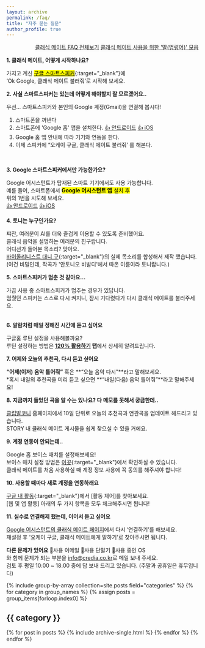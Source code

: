 ```yaml
---
layout: archive
permalink: /faq/
title: "자주 묻는 질문"
author_profile: true
---
```


<div style="text-align: right">
<a href="https://docs.google.com/document/d/1IQRLEzR5B__M96kpTcwRFPlKSnn7melGtBaEZM01XFA/edit?usp=sharing" target="_blank">클래식 메이트 FAQ 전체보기</a>
<a href="https://docs.google.com/document/d/1JHnc47TMvoBXpLIDBlAc-MdX8I7xsdG7ko6myxSNB1Y/edit?usp=sharing" target="_blank">클래식 메이트 사용을 위한 '말(명렁어)' 모음</a>
</div>

**1. 클래식 메이트, 어떻게 시작하나요?**

가지고 계신 [<mark>구글 스마트스피커</mark>](https://store.google.com/kr/magazine/compare_nest_speakers_displays){:target="_blank"}에  
‘Ok Google, 클래식 메이트 불러줘’로 시작해 보세요.
<br>

**2. 사실 스마트스피커는 있는데 어떻게 해야할지 잘 모르겠어요..**

우선... 스마트스피커와 본인의 Google 계정(Gmail)을 연결해 봅시다!
1. 스마트폰을 꺼낸다
2. 스마트폰에 'Google 홈' 앱을 설치한다. [👍 안드로이드](https://play.google.com/store/apps/details?id=com.google.android.apps.chromecast.app&hl=ko&gl=US)  [👍 iOS](https://apps.apple.com/kr/app/google-home/id680819774)
3. Google 홈 앱 안내에  따라 기기와 연동을 한다.
4. 이제 스피커에 “오케이 구글, 클래식 메이트 불러줘’ 를 해본다.  
<br>

**3. Google 스마트스피커에서만 가능한가요?**

Google 어시스턴트가 탑재된 스마트 기기에서도 사용 가능합니다.  
예를 들어, 스마트폰에서 <mark>**Google 어시스턴트 앱** 설치 후</mark>  
위의 1번을 시도해 보세요.  
[👍 안드로이드](https://play.google.com/store/apps/details?id=com.google.android.apps.googleassistant&hl=ko&gl=US)  [👍 iOS](https://apps.apple.com/kr/app/google-%EC%96%B4%EC%8B%9C%EC%8A%A4%ED%84%B4%ED%8A%B8/id1220976145)
<br>

**4. 토니는 누구인가요?**

쨔잔, 여러분이 AI를 더욱 즐겁게 이용할 수 있도록 준비했어요.  
클래식 음악을 설명하는 여러분의 친구랍니다.  
어디선가 들어본 목소리? 맞아요.  
[바이올리니스트 대니 구](http://www.credia.co.kr/board/?db=gallery_2&no=124&mari_mode=view@view){:target="_blank"}의 실제 목소리를 합성해서 제작 했습니다.  
(이건 비밀인데, 작곡가 '안토니오 비발디'에서 따온 이름이라 토니랍니다.)
<br>

**5. 스마트스피커가 멈춘 것 같아요...**

가끔 사용 중 스마트스피커가 멈추는 경우가 있답니다.  
멈췄던 스피커는 스스로 다시 켜지니, 잠시 기다렸다가 다시 클래식 메이트를 불러주세요.  
<br>
  
**6. 알람처럼 매일 정해진 시간에 듣고 싶어요**

구글홈 루틴 설정을 사용해볼까요?  
루틴 설정하는 방법은 **[120% 활용하기](https://classic-mate.github.io/about/) 탭**에서 상세히 알려드립니다.
<br>
  
**7. 어제와 오늘의 추천곡, 다시 듣고 싶어요**

**“어제(이저) 음악 틀어줘”** 혹은 **“오늘 음악 다시”**라고 말해보세요.  
*혹시 내일의 추천곡을 미리 듣고 싶으면 **“내일(다음) 음악 틀어줘”**라고 말해주세요!
<br>
  
**8. 지금까지 들었던 곡을 알 수는 있나요? 다 메모를 못해서 궁금한데..**

[클럽발코니](https://clubbalcony.com/) 홈페이지에서 10일 단위로 오늘의 추천곡과 연관곡을 업데이트 해드리고 있습니다.  
STORY 내 클래식 메이트 게시물을 쉽게 찾으실 수 있을 거에요.
<br>
  
**9. 계정 연동이 안되는데..**

Google 홈 보이스 매치를 설정해보세요!  
보이스 매치 설정 방법은 [이곳](https://support.google.com/googlenest/answer/7342711?hl=ko){:target="_blank"}에서 확인하실 수 있습니다.  
클래식 메이트를 처음 사용하실 때 계정 정보 사용에 꼭 동의를 해주셔야 합니다!
<br>
  
**10. 사용할 때마다 새로 계정을 연동하래요**

[구글 내 활동](https://myactivity.google.com/myactivity?hl=ko){:target="_blank"}에서 [활동 제어]를 찾아보세요.  
[웹 및 앱 활동] 아래의 두 가지 항목을 모두 체크해주시면 됩니다!
<br>
  
**11. 실수로 연결해제 했는데, 이어서 듣고 싶어요**

[Google 어시스턴트의 클래식 메이트 페이지](https://assistant.google.com/services/a/uid/00000086a4223123?hl=ko-KR)에서 다시 ‘연결하기’를 해보세요.   
재설정 후 '오케이 구글, 클래식 메이트에게 말하기'로 찾아주시면 됩니다. 
<br>
  
**다른 문제가 있어요**
🔺사용 이메일 🔺사용 단말기 🔺사용 중인 OS  
와 함께 문제가 되는 부분을 <info@credia.co.kr>로 메일 보내 주세요.  
검토 후 평일 10:00 ~ 18:00 중에 답 보내 드리고 있습니다. (주말과 공휴일은 휴무입니다)


{% include group-by-array collection=site.posts field="categories" %}
{% for category in group_names %}
  {% assign posts = group_items[forloop.index0] %}
  <h2 id="{{ category | slugify }}" class="archive__subtitle">{{ category }}</h2>
  {% for post in posts %}
    {% include archive-single.html %}
  {% endfor %}
{% endfor %}
